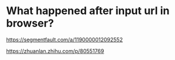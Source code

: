 # What happened after input url in browser?

https://segmentfault.com/a/1190000012092552

https://zhuanlan.zhihu.com/p/80551769

